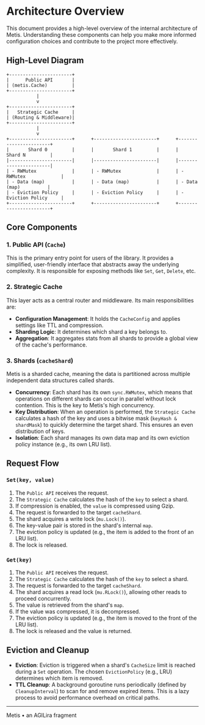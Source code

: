 # Architecture Overview

This document provides a high-level overview of the internal architecture of Metis. Understanding these components can help you make more informed configuration choices and contribute to the project more effectively.

## High-Level Diagram

```
+-----------------------+
|      Public API       |
| (metis.Cache)         |
+-----------------------+
           |
           v
+-----------------------+
|   Strategic Cache     |
| (Routing & Middleware)|
+-----------------------+
           |
           v
+-----------------------+      +-----------------------+      +-----------------------+
|       Shard 0         |      |       Shard 1         |      |       Shard N         |
|-----------------------|      |-----------------------|      |-----------------------|
| - RWMutex             |      | - RWMutex             |      | - RWMutex             |
| - Data (map)          |      | - Data (map)          |      | - Data (map)          |
| - Eviction Policy     |      | - Eviction Policy     |      | - Eviction Policy     |
+-----------------------+      +-----------------------+      +-----------------------+
```

## Core Components

### 1. Public API (`Cache`)

This is the primary entry point for users of the library. It provides a simplified, user-friendly interface that abstracts away the underlying complexity. It is responsible for exposing methods like `Set`, `Get`, `Delete`, etc.

### 2. Strategic Cache

This layer acts as a central router and middleware. Its main responsibilities are:
- **Configuration Management**: It holds the `CacheConfig` and applies settings like TTL and compression.
- **Sharding Logic**: It determines which shard a key belongs to.
- **Aggregation**: It aggregates stats from all shards to provide a global view of the cache's performance.

### 3. Shards (`cacheShard`)

Metis is a sharded cache, meaning the data is partitioned across multiple independent data structures called shards.

- **Concurrency**: Each shard has its own `sync.RWMutex`, which means that operations on different shards can occur in parallel without lock contention. This is the key to Metis's high concurrency.
- **Key Distribution**: When an operation is performed, the `Strategic Cache` calculates a hash of the key and uses a bitwise mask (`keyHash & shardMask`) to quickly determine the target shard. This ensures an even distribution of keys.
- **Isolation**: Each shard manages its own data map and its own eviction policy instance (e.g., its own LRU list).

## Request Flow

### `Set(key, value)`

1.  The `Public API` receives the request.
2.  The `Strategic Cache` calculates the hash of the `key` to select a shard.
3.  If compression is enabled, the `value` is compressed using Gzip.
4.  The request is forwarded to the target `cacheShard`.
5.  The shard acquires a write lock (`mu.Lock()`).
6.  The key-value pair is stored in the shard's internal `map`.
7.  The eviction policy is updated (e.g., the item is added to the front of an LRU list).
8.  The lock is released.

### `Get(key)`

1.  The `Public API` receives the request.
2.  The `Strategic Cache` calculates the hash of the `key` to select a shard.
3.  The request is forwarded to the target `cacheShard`.
4.  The shard acquires a read lock (`mu.RLock()`), allowing other reads to proceed concurrently.
5.  The value is retrieved from the shard's `map`.
6.  If the value was compressed, it is decompressed.
7.  The eviction policy is updated (e.g., the item is moved to the front of the LRU list).
8.  The lock is released and the value is returned.

## Eviction and Cleanup

- **Eviction**: Eviction is triggered when a shard's `CacheSize` limit is reached during a `Set` operation. The chosen `EvictionPolicy` (e.g., LRU) determines which item is removed.
- **TTL Cleanup**: A background goroutine runs periodically (defined by `CleanupInterval`) to scan for and remove expired items. This is a lazy process to avoid performance overhead on critical paths.

---

Metis • an AGILira fragment
